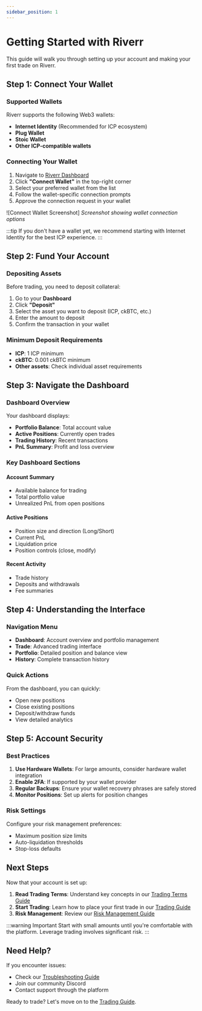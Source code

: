 ```yaml
---
sidebar_position: 1
---
```


# Getting Started with Riverr

This guide will walk you through setting up your account and making your first trade on Riverr.

## Step 1: Connect Your Wallet

### Supported Wallets

Riverr supports the following Web3 wallets:

- **Internet Identity** (Recommended for ICP ecosystem)
- **Plug Wallet** 
- **Stoic Wallet**
- **Other ICP-compatible wallets**

### Connecting Your Wallet

1. Navigate to [Riverr Dashboard](https://joljv-6aaaa-aaaah-qqbmq-cai.icp0.io/dashboard)
2. Click **"Connect Wallet"** in the top-right corner
3. Select your preferred wallet from the list
4. Follow the wallet-specific connection prompts
5. Approve the connection request in your wallet

![Connect Wallet Screenshot]
*Screenshot showing wallet connection options*

:::tip
If you don't have a wallet yet, we recommend starting with Internet Identity for the best ICP experience.
:::

## Step 2: Fund Your Account

### Depositing Assets

Before trading, you need to deposit collateral:

1. Go to your **Dashboard**
2. Click **"Deposit"** 
3. Select the asset you want to deposit (ICP, ckBTC, etc.)
4. Enter the amount to deposit
5. Confirm the transaction in your wallet

### Minimum Deposit Requirements

- **ICP**: 1 ICP minimum
- **ckBTC**: 0.001 ckBTC minimum
- **Other assets**: Check individual asset requirements

## Step 3: Navigate the Dashboard

### Dashboard Overview

Your dashboard displays:

- **Portfolio Balance**: Total account value
- **Active Positions**: Currently open trades
- **Trading History**: Recent transactions
- **PnL Summary**: Profit and loss overview

### Key Dashboard Sections

#### Account Summary
- Available balance for trading
- Total portfolio value
- Unrealized PnL from open positions

#### Active Positions
- Position size and direction (Long/Short)
- Current PnL
- Liquidation price
- Position controls (close, modify)

#### Recent Activity
- Trade history
- Deposits and withdrawals
- Fee summaries

## Step 4: Understanding the Interface

### Navigation Menu

- **Dashboard**: Account overview and portfolio management
- **Trade**: Advanced trading interface
- **Portfolio**: Detailed position and balance view
- **History**: Complete transaction history

### Quick Actions

From the dashboard, you can quickly:
- Open new positions
- Close existing positions
- Deposit/withdraw funds
- View detailed analytics

## Step 5: Account Security

### Best Practices

1. **Use Hardware Wallets**: For large amounts, consider hardware wallet integration
2. **Enable 2FA**: If supported by your wallet provider
3. **Regular Backups**: Ensure your wallet recovery phrases are safely stored
4. **Monitor Positions**: Set up alerts for position changes

### Risk Settings

Configure your risk management preferences:
- Maximum position size limits
- Auto-liquidation thresholds
- Stop-loss defaults

## Next Steps

Now that your account is set up:

1. **Read Trading Terms**: Understand key concepts in our [Trading Terms Guide](./trading-terms.md)
2. **Start Trading**: Learn how to place your first trade in our [Trading Guide](./trading-guide.md)
3. **Risk Management**: Review our [Risk Management Guide](./risk-management.md)

:::warning Important
Start with small amounts until you're comfortable with the platform. Leverage trading involves significant risk.
:::

## Need Help?

If you encounter issues:
- Check our [Troubleshooting Guide](./troubleshooting.md)
- Join our community Discord
- Contact support through the platform

Ready to trade? Let's move on to the [Trading Guide](./trading-guide.md).